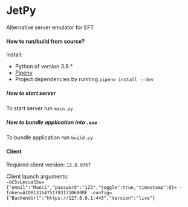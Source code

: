 # JetPy
Alternative server emulator for EFT

#### How to run/build from source?
Install:
- Python of version 3.8.*
- [Pipenv](https://pypi.org/project/pipenv/)
- Project dependencies by running `pipenv install --dev`

##### How to start server
To start server run `main.py`

##### How to bundle application into `.exe`
To bundle application run `build.py`

#### Client

Required client version: `12.8.9767`

Client launch arguments:  
```-bC5vLmcuaS5u={"email":"Maoci","password":"123","toggle":true,"timestamp":0}= -token=AID8131647517931710690RF -config={"BackendUrl":"https://127.0.0.1:443","Version":"live"}```
